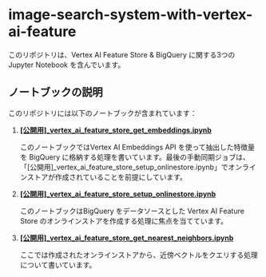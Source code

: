 # image-search-system-with-vertex-ai-feature

このリポジトリは、Vertex AI Feature Store & BigQuery に関する3つの Jupyter Notebook を含んでいます。

## ノートブックの説明

このリポジトリには以下のノートブックが含まれています：

1. **[[公開用]_vertex_ai_feature_store_get_embeddings.ipynb]([公開用]_vertex_ai_feature_store_get_embeddings.ipynb)** 

    このノートブックではVertex AI Embeddings API を使って抽出した特徴量を BigQuery に格納する処理を書いています。最後の手動同期ジョブは、「[公開用]_vertex_ai_feature_store_setup_onlinestore.ipynb」でオンラインストアが作成されていることを前提にしています。
   
2. **[[公開用]_vertex_ai_feature_store_setup_onlinestore.ipynb]([公開用]_vertex_ai_feature_store_setup_onlinestore.ipynb)**
   
   このノートブックはBigQuery をデータソースとした Vertex AI Feature Store のオンラインストアを作成する処理に焦点を当てています。
   
3. **[[公開用]_vertex_ai_feature_store_get_nearest_neighbors.ipynb]([公開用]_vertex_ai_feature_store_get_nearest_neighbors.ipynb)**
   
   ここでは作成されたオンラインストアから、近傍ベクトルをクエリする処理について書いています。
